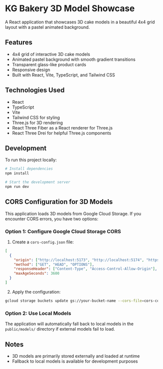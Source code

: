 # KG Bakery 3D Model Showcase

A React application that showcases 3D cake models in a beautiful 4x4 grid layout with a pastel animated background.

## Features

- 4x4 grid of interactive 3D cake models
- Animated pastel background with smooth gradient transitions
- Transparent glass-like product cards
- Responsive design
- Built with React, Vite, TypeScript, and Tailwind CSS

## Technologies Used

- React
- TypeScript
- Vite
- Tailwind CSS for styling
- Three.js for 3D rendering
- React Three Fiber as a React renderer for Three.js
- React Three Drei for helpful Three.js components

## Development

To run this project locally:

```bash
# Install dependencies
npm install

# Start the development server
npm run dev
```

## CORS Configuration for 3D Models

This application loads 3D models from Google Cloud Storage. If you encounter CORS errors, you have two options:

### Option 1: Configure Google Cloud Storage CORS

1. Create a `cors-config.json` file:
```json
[
  {
    "origin": ["http://localhost:5173", "http://localhost:5174", "https://your-domain.com"],
    "method": ["GET", "HEAD", "OPTIONS"],
    "responseHeader": ["Content-Type", "Access-Control-Allow-Origin"],
    "maxAgeSeconds": 3600
  }
]
```

2. Apply the configuration:
```bash
gcloud storage buckets update gs://your-bucket-name --cors-file=cors-config.json
```

### Option 2: Use Local Models

The application will automatically fall back to local models in the `public/models/` directory if external models fail to load.

## Notes

- 3D models are primarily stored externally and loaded at runtime
- Fallback to local models is available for development purposes
